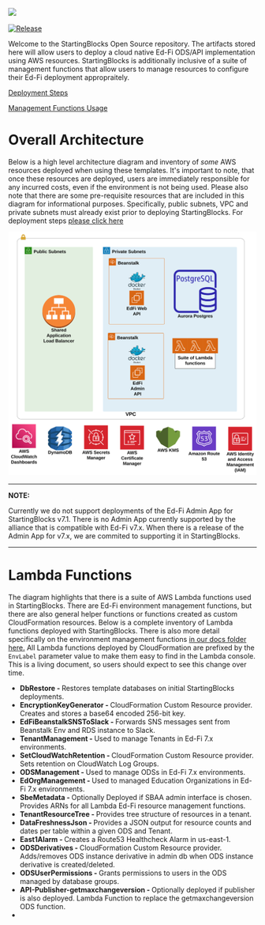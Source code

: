 ![](https://admin.startingblocks.org/assets/starting-blocks-1ceab864.svg)

[![Release](https://img.shields.io/github/v/release/auth0/terraform-provider-auth0?logo=terraform&include_prereleases&style=flat-square)](https://github.com/edanalytics/startingblocks_oss/releases)


Welcome to the StartingBlocks Open Source repository. The artifacts stored here will allow users to deploy a cloud native Ed-Fi ODS/API implementation using AWS resources. StartingBlocks is additionally inclusive of a suite of management functions that allow users to manage resources to configure their Ed-Fi deployment appropraitely.

[Deployment Steps](./docs/sbe-deployment-steps.md)

[Management Functions Usage](./docs/sbe-mgmt-functions.md)

# Overall Architecture
Below is a high level architecture diagram and inventory of <i>some</i> AWS resources deployed when using these templates. It's important to note, that once these resources are deployed, users are immediately responsible for any incurred costs, even if the environment is not being used. Please also note that there are some pre-requisite resources that are included in this diagram for informational purposes. Specifically, public subnets, VPC and private subnets must already exist prior to deploying StartingBlocks. For deployment steps [please click here](./docs/sbe-deployment-steps.md)


![](./docs/imgs/StartingBlocks-OSS-diagram.svg)

---

**NOTE:**

Currently we do not support deployments of the Ed-Fi Admin App for StartingBlocks v7.1. There is no Admin App currently supported by the alliance that is compatible with Ed-Fi v7.x. When there is a release of the Admin App for v7.x, we are commited to supporting it in StartingBlocks.

---

# Lambda Functions
The diagram highlights that there is a suite of AWS Lambda functions used in StartingBlocks. There are Ed-Fi environment management functions, but there are also general helper functions or functions created as custom CloudFormation resources. Below is a complete inventory of Lambda functions deployed with StartingBlocks. There is also more detail specifically on the environment management functions [in our docs folder here.](./docs/sbe-mgmt-functions.md) All Lambda functions deployed by CloudFormation are prefixed by the `EnvLabel` parameter value to make them easy to find in the Lambda console. This is a living document, so users should expect to see this change over time.

- <b>DbRestore - </b> Restores template databases on initial StartingBlocks deployments.
- <b>EncryptionKeyGenerator - </b> CloudFormation Custom Resource provider.  Creates and stores a base64 encoded 256-bit key.
- <b>EdFiBeanstalkSNSToSlack - </b> Forwards SNS messages sent from Beanstalk Env and RDS instance to Slack.
- <b>TenantManagement - </b> Used to manage Tenants in Ed-Fi 7.x environments.
- <b>SetCloudWatchRetention - </b> CloudFormation Custom Resource provider.  Sets retention on CloudWatch Log Groups.
- <b>ODSManagement - </b> Used to manage ODSs in Ed-Fi 7.x environments.
- <b>EdOrgManagement - </b> Used to managed Education Organizations in Ed-Fi 7.x environments.
- <b>SbeMetadata - </b> Optionally Deployed if SBAA admin interface is chosen. Provides ARNs for all Lambda Ed-Fi resource management functions.
- <b>TenantResourceTree - </b> Provides tree structure of resources in a tenant.
- <b>DataFreshnessJson - </b> Provides a JSON output for resource counts and dates per table within a given ODS and Tenant.
- <b>East1Alarm - </b> Creates a Route53 Healthcheck Alarm in us-east-1.
- <b>ODSDerivatives - </b> CloudFormation Custom Resource provider. Adds/removes ODS instance derivative in admin db when ODS instance derivative is created/deleted.
- <b>ODSUserPermissions - </b> Grants permissions to users in the ODS managed by database groups.
- <b>API-Publisher-getmaxchangeversion - </b> Optionally deployed if publisher is also deployed. Lambda Function to replace the getmaxchangeversion ODS function.
- <b>